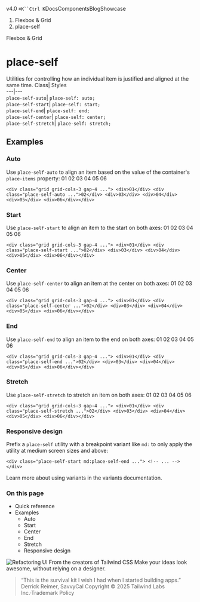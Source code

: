 v4.0
`⌘K``Ctrl K`DocsComponentsBlogShowcase
  1. Flexbox & Grid
  2. place-self


Flexbox & Grid
# place-self
Utilities for controlling how an individual item is justified and aligned at the same time.
Class| Styles  
---|---  
`place-self-auto`| `place-self: auto;`  
`place-self-start`| `place-self: start;`  
`place-self-end`| `place-self: end;`  
`place-self-center`| `place-self: center;`  
`place-self-stretch`| `place-self: stretch;`  
## Examples
### Auto
Use `place-self-auto` to align an item based on the value of the container's `place-items` property:
01
02
03
04
05
06
```
<div class="grid grid-cols-3 gap-4 ..."> <div>01</div> <div class="place-self-auto ...">02</div> <div>03</div> <div>04</div> <div>05</div> <div>06</div></div>
```

### Start
Use `place-self-start` to align an item to the start on both axes:
01
02
03
04
05
06
```
<div class="grid grid-cols-3 gap-4 ..."> <div>01</div> <div class="place-self-start ...">02</div> <div>03</div> <div>04</div> <div>05</div> <div>06</div></div>
```

### Center
Use `place-self-center` to align an item at the center on both axes:
01
02
03
04
05
06
```
<div class="grid grid-cols-3 gap-4 ..."> <div>01</div> <div class="place-self-center ...">02</div> <div>03</div> <div>04</div> <div>05</div> <div>06</div></div>
```

### End
Use `place-self-end` to align an item to the end on both axes:
01
02
03
04
05
06
```
<div class="grid grid-cols-3 gap-4 ..."> <div>01</div> <div class="place-self-end ...">02</div> <div>03</div> <div>04</div> <div>05</div> <div>06</div></div>
```

### Stretch
Use `place-self-stretch` to stretch an item on both axes:
01
02
03
04
05
06
```
<div class="grid grid-cols-3 gap-4 ..."> <div>01</div> <div class="place-self-stretch ...">02</div> <div>03</div> <div>04</div> <div>05</div> <div>06</div></div>
```

### Responsive design
Prefix a `place-self` utility with a breakpoint variant like `md:` to only apply the utility at medium screen sizes and above:
```
<div class="place-self-start md:place-self-end ..."> <!-- ... --></div>
```

Learn more about using variants in the variants documentation.
### On this page
  * Quick reference
  * Examples
    * Auto
    * Start
    * Center
    * End
    * Stretch
    * Responsive design


![Refactoring UI](https://tailwindcss.com/_next/image?url=%2F_next%2Fstatic%2Fmedia%2Fbook-promo.27d91093.png&w=256&q=75)
From the creators of Tailwind CSS
Make your ideas look awesome, without relying on a designer.
> “This is the survival kit I wish I had when I started building apps.”
> Derrick Reimer, SavvyCal
Copyright © 2025 Tailwind Labs Inc.·Trademark Policy
